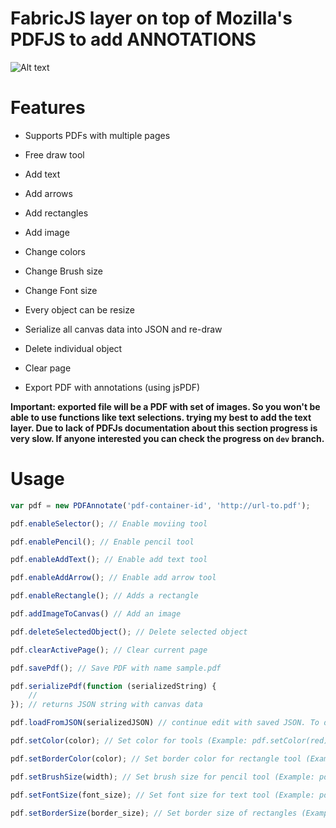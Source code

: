 # FabricJS layer on top of Mozilla's PDFJS to add ANNOTATIONS

![Alt text](./Screenshot.png?raw=true "Screenshot")

# Features

- Supports PDFs with multiple pages

- Free draw tool

- Add text

- Add arrows

- Add rectangles

- Add image

- Change colors

- Change Brush size

- Change Font size

- Every object can be resize

- Serialize all canvas data into JSON and re-draw

- Delete individual object

- Clear page

- Export PDF with annotations (using jsPDF)

**Important: exported file will be a PDF with set of images. So you won't be able to use functions like text selections. trying my best to add the text layer. Due to lack of PDFJs documentation about this section progress is very slow. If anyone interested you can check the progress on `dev` branch.**

# Usage 

```javascript
var pdf = new PDFAnnotate('pdf-container-id', 'http://url-to.pdf');

pdf.enableSelector(); // Enable moviing tool

pdf.enablePencil(); // Enable pencil tool

pdf.enableAddText(); // Enable add text tool

pdf.enableAddArrow(); // Enable add arrow tool

pdf.enableRectangle(); // Adds a rectangle

pdf.addImageToCanvas() // Add an image

pdf.deleteSelectedObject(); // Delete selected object

pdf.clearActivePage(); // Clear current page

pdf.savePdf(); // Save PDF with name sample.pdf

pdf.serializePdf(function (serializedString) {
    //
}); // returns JSON string with canvas data

pdf.loadFromJSON(serializedJSON) // continue edit with saved JSON. To do this on page load use `ready` option(scripts.js line 5)

pdf.setColor(color); // Set color for tools (Example: pdf.setColor(red) , pdf.setColor('#fff'), pdf.setColor('rgba(255,0,0,0.5)'))

pdf.setBorderColor(color); // Set border color for rectangle tool (Example: pdf.setBorderColor(red) , pdf.setBorderColor('#fff'))

pdf.setBrushSize(width); // Set brush size for pencil tool (Example: pdf.setBrushSize(5))

pdf.setFontSize(font_size); // Set font size for text tool (Example: pdf.setFontSize(18))

pdf.setBorderSize(border_size); // Set border size of rectangles (Example: pdf.setBorderSize(2))
```
